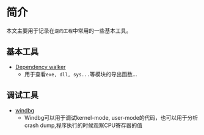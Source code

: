 # 简介

本文主要用于记录在`逆向工程`中常用的一些基本工具。

## 基本工具

* [Dependency walker](https://www.dependencywalker.com/)
    * 用于查看`exe, dll, sys...`等模块的导出函数...
    
## 调试工具

* [windbg](https://docs.microsoft.com/en-us/windows-hardware/drivers/debugger/)
    * Windbg可以用于调试kernel-mode, user-mode的代码，也可以用于分析crash dump,程序执行的时候观察CPU寄存器的值
